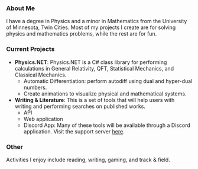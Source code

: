 ### About Me
I have a degree in Physics and a minor in Mathematics from the University of Minnesota, Twin Cities. Most of my projects I create are for solving physics and mathematics problems, while the rest are for fun.

### Current Projects
- **Physics.NET**: Physics.NET is a C# class library for performing calculations in General Relativity, QFT, Statistical Mechanics, and Classical Mechanics.
  - Automatic Differentiation: perform autodiff using dual and hyper-dual numbers.
  - Create animations to visualize physical and mathematical systems.
- **Writing & Literature**: This is a set of tools that will help users with writing and performing searches on published works.
  - API
  - Web application
  - Discord App: Many of these tools will be available through a Discord application. Visit the support server [here](https://discord.gg/ga62UCHwsP).

### Other
Activities I enjoy include reading, writing, gaming, and track & field.
